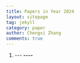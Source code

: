 ```yaml
---
title: Papers in Year 2024
layout: sitepage
tag: jekyll
category: paper
author: Chengxi Zhang
comments: true
---
```

<ol>
    <li>--- <b>----</b></li>
</ol>







